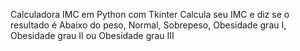 Calculadora IMC em Python com Tkinter
Calcula seu IMC e diz se o resultado é Abaixo do peso, Normal, Sobrepeso, Obesidade grau I, Obesidade
grau II ou Obesidade grau III

